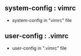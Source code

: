 ## system-config : vimrc
- system-config in "vimrc" file

## user-config : .vimrc
- user-config in ".vimrc" file
